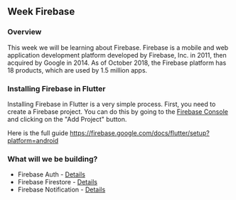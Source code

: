 ## Week Firebase

### Overview

This week we will be learning about Firebase. Firebase is a mobile and web application development platform developed by Firebase, Inc. in 2011, then acquired by Google in 2014. As of October 2018, the Firebase platform has 18 products, which are used by 1.5 million apps.

### Installing Firebase in Flutter

Installing Firebase in Flutter is a very simple process. First, you need to create a Firebase project. You can do this by going to the [Firebase Console](https://console.firebase.google.com/) and clicking on the "Add Project" button.

Here is the full guide
https://firebase.google.com/docs/flutter/setup?platform=android

### What will we be building?

- Firebase Auth - [Details](https://firebase.flutter.dev/docs/auth/overview)
- Firebase Firestore - [Details](https://firebase.flutter.dev/docs/firestore/overview)
- Firebase Notification - [Details](https://firebase.flutter.dev/docs/messaging/overview)
